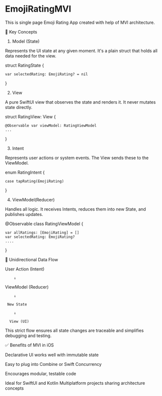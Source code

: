 # EmojiRatingMVI

This is single page Emoji Rating App created with help of MVI architecture.

🧩 Key Concepts
1. Model (State)

Represents the UI state at any given moment. It's a plain struct that holds all data needed for the view.

struct RatingState {

    var selectedRating: EmojiRating? = nil
}

2. View

A pure SwiftUI view that observes the state and renders it. It never mutates state directly.

struct RatingView: View {

    @Observable var viewModel: RatingViewModel
    ...
}

3. Intent

Represents user actions or system events. The View sends these to the ViewModel.

enum RatingIntent {

    case tapRating(EmojiRating)
}

4. ViewModel(Reducer)

Handles all logic. It receives Intents, reduces them into new State, and publishes updates.

@Observable
class RatingViewModel {

    var allRatings: [EmojiRating] = []
    var selectedRating: EmojiRating?
    ....
}

🔁 Unidirectional Data Flow

User Action (Intent)

        ↓
        
   ViewModel (Reducer)
   
        ↓
        
     New State
     
        ↓
        
      View (UI)
      
This strict flow ensures all state changes are traceable and simplifies debugging and testing.

✅ Benefits of MVI in iOS

Declarative UI works well with immutable state

Easy to plug into Combine or Swift Concurrency

Encourages modular, testable code

Ideal for SwiftUI and Kotlin Multiplatform projects sharing architecture concepts
